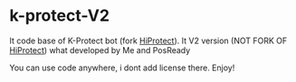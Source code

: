 # k-protect-V2

It code base of K-Protect bot (fork [HiProtect](https://github.com/TerminalPR0/hiprotect)). It V2 version (NOT FORK OF [HiProtect](https://github.com/TerminalPR0/hiprotect)) what developed by Me and PosReady

You can use code anywhere, i dont add license there. Enjoy!

